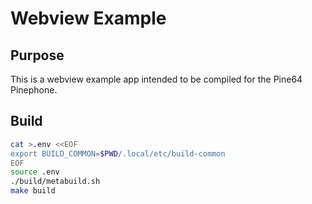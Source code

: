 
# Webview Example

## Purpose

This is a webview example app intended to be compiled for the Pine64 Pinephone.

## Build

```sh
cat >.env <<EOF
export BUILD_COMMON=$PWD/.local/etc/build-common
EOF
source .env
./build/metabuild.sh
make build
```
